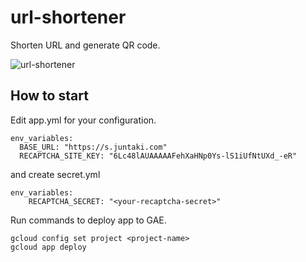 # url-shortener

Shorten URL and generate QR code.

![url-shortener](https://user-images.githubusercontent.com/5100568/38465564-40d7b79e-3b58-11e8-978f-304193d4f5c3.gif)

## How to start

Edit app.yml for your configuration.

~~~
env_variables:
  BASE_URL: "https://s.juntaki.com"
  RECAPTCHA_SITE_KEY: "6Lc48lAUAAAAAFehXaHNp0Ys-lS1iUfNtUXd_-eR"
~~~

and create secret.yml

~~~
env_variables:
    RECAPTCHA_SECRET: "<your-recaptcha-secret>"
~~~

Run commands to deploy app to GAE.

~~~
gcloud config set project <project-name>
gcloud app deploy
~~~
